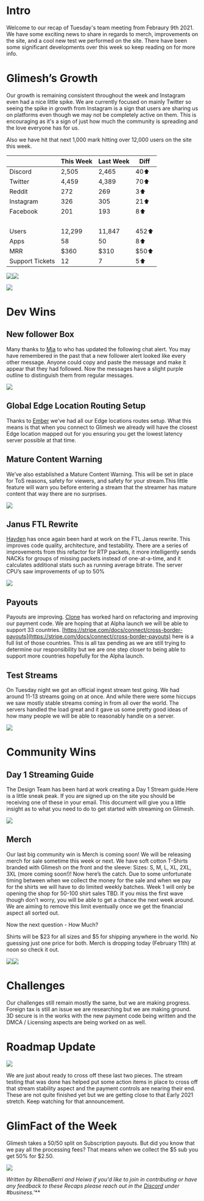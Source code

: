# Intro

Welcome to our recap of Tuesday's team meeting from Febraury 9th 2021. We have some exciting news to share in regards to merch, improvements on the site, and a cool new test we performed on the site. There have been some significant developments over this week so keep reading on for more info.

# Glimesh’s Growth

Our growth is remaining consistent throughout the week and Instagram even had a nice little spike. We are currently focused on mainly Twitter so seeing the spike in growth from Instagram is a sign that users are sharing us on platforms even though we may not be completely active on them. This is encouraging as it's a sign of just how much the community is spreading and the love everyone has for us.

Also we have hit that next 1,000 mark hitting over 12,000 users on the site this week.


| <br/> | This Week | Last Week | Diff |
| - | - | - | - |
| Discord | 2,505 | 2,465 | 40⬆ |
| Twitter | 4,459 | 4,389 | 70⬆ |
| Reddit | 272 | 269 | 3⬆ |
| Instagram | 326 | 305 | 21⬆ |
| Facebook | 201 | 193 | 8⬆ |
| <br/> | <br/> | <br/> | <br/> |
| Users | 12,299 | 11,847 | 452⬆ |
| Apps | 58 | 50 | 8⬆ |
| MRR | $360 | $310 | $50⬆ |
| Support Tickets | 12 | 7 | 5⬆ |

![](https://lh4.googleusercontent.com/wVYuX0rx9t-fCV_K0h_g8KRaOl1-Q6hwL1tjM8-vLIJA4Q4iksVKNCLUlhRxkt8fe1BOXFNV_rgyDn-Ifs6SimpxUF8mSJ15gZCgCWumxepDm4uurCLrd6RcbGj6ipYR6o9PoqzW)![](https://lh5.googleusercontent.com/x-L1oxeEyYW_u-zma7M83uKDfrMj7qjaovJN3NqCQbdsgkNPTq_Q-4caan_qasyeT7PLNcoX3Yf4oWsTwaQ6RqJl_bThtJb_TZTd_L6MwMpqx0jB3jVNj1NKOuHrcZmiMmVyhNeY)

![](https://lh3.googleusercontent.com/eSxGEBCi5We7phnpwVw9jUC_OSxSX2kZiYu1f3SxdGqy5BxAwHQ1sWb9IAW9BwCKCeqXsxd_ldGj3xfVrn1KtBkbqcPTCmLP8eAvfTqMfKN_ABnXR8AH_gqoCEZZOtrbLSSzlmQH)


# Dev Wins


## New follower Box

Many thanks to [Mja](https://glimesh.tv/mja00/profile) to who has updated the following chat alert. You may have remembered in the past that a new follower alert looked like every other message. Anyone could copy and paste the message and make it appear that they had followed. Now the messages have a slight purple outline to distinguish them from regular messages.

![](https://lh3.googleusercontent.com/AxlsWXq1aRY2OwSbKl5eXTS-l_BCzY6G57vPduk3SP-X9DHZcL1Op1osVTdMY-2IRkUbZmQWC1tBgrkaA-IKRbEeBj6DXRNZ2vEtLHUtR2dss8All66xn3y9JirUbrvHy2li7o3N)


## Global Edge Location Routing Setup

Thanks to [Ember](https://glimesh.tv/Ember/profile) we’ve had all our Edge locations routes setup. What this means is that when you connect to Glimesh we already will have the closest Edge location mapped out for you ensuring you get the lowest latency server possible at that time.


## Mature Content Warning

We’ve also established a Mature Content Warning. This will be set in place for ToS reasons, safety for viewers, and safety for your stream.This little feature will warn you before entering a stream that the streamer has mature content that way there are no surprises.

![](https://lh3.googleusercontent.com/-Tw_uKMgBI74N95ExLK0NDrz3PbDPUe_S1DLCRMG_bDzTU-AdoJ9rGWgGIKXRzwE7L1FzR1tgnCF9aBxQQEpqhB3DJwMojqq2aODeTrjKgdDj2mRNp5B3suJjyNNXTUcPL6zOpo-)


## Janus FTL Rewrite

[Hayden](https://glimesh.tv/HammyCheesy/profile) has once again been hard at work on the FTL Janus rewrite. This improves code quality, architecture, and testability. There are a series of improvements from this refactor for RTP packets, it more intelligently sends NACKs for groups of missing packets instead of one-at-a-time, and it calculates additional stats such as running average bitrate. The server CPU’s saw improvements of up to 50%

![](https://lh6.googleusercontent.com/8pric3LHork2Uty0JN5m5PClAz2Y6ntK6cCoM1AWYWRXedC22Ax9-VnCr64TdY5rgVAAKxpXQBu_ikXpw-p8afGGkMRabaoWkDHpXFiYETckaiUGAMOhOtRX7a95vRirgWZB67Ww)


## Payouts

Payouts are improving. [Clone](https://glimesh.tv/clone1018/profile) has worked hard on refactoring and improving our payment code. We are hoping that at Alpha launch we will be able to support 33 countries. [https://stripe.com/docs/connect/cross-border-payouts](https://stripe.com/docs/connect/cross-border-payouts) here is a full list of those countries. This is all tax pending as we are still trying to determine our responsibility but we are one step closer to being able to support more countries hopefully for the Alpha launch.


## Test Streams

On Tuesday night we got an official ingest stream test going. We had around 11-13 streams going on at once. And while there were some hiccups we saw mostly stable streams coming in from all over the world. The servers handled the load great and it gave us some pretty good ideas of how many people we will be able to reasonably handle on a server.

![](https://lh5.googleusercontent.com/48PGdE9TOqy98YB2eTWqn4QE9cpRZ3-rIu1svbbf7ux1_omVvXmvLiExN-Xq0C8EFDhU3vIgZYEBv8wqmaCGLX6nC6TYbcVdHizdzRCtydWXK3idOjri-WTt-IscvThmysmD58N4)

# Community Wins


## Day 1 Streaming Guide

The Design Team has been hard at work creating a Day 1 Stream guide.Here is a little sneak peak. If you are signed up on the site you should be receiving one of these in your email. This document will give you a little insight as to what you need to do to get started with streaming on Glimesh.

![](https://lh3.googleusercontent.com/DJvUiYMXkOosQ2C8_LSThbFbKNt9ai69MNCbEUpsAyHOboXc50p3D47AcXV3PWwkd3eW64AS-dp4IubSOiSHPe7oyg4zkqpp_pa6dzS1R2HGSYWbNHgpvUffm3PUVYDfOFN6OhPP)

## Merch

Our last big community win is Merch is coming soon! We will be releasing merch for sale sometime this week or next. We have soft cotton T-Shirts branded with Glimesh on the front and the sleeve: Sizes: S, M, L, XL, 2XL, 3XL (more coming soon!)! Now here’s the catch. Due to some unfortunate timing between when we collect the money for the sale and when we pay for the shirts we will have to do limited weekly batches. Week 1 will only be opening the shop for 50-100 shirt sales TBD. If you miss the first wave though don’t worry, you will be able to get a chance the next week around. We are aiming to remove this limit eventually once we get the financial aspect all sorted out.

Now the next question - How Much?

Shirts will be $23 for all sizes and $5 for shipping anywhere in the world. No guessing just one price for both. Merch is dropping today (February 11th) at noon so check it out.

![](https://lh6.googleusercontent.com/gGtN1ok84LfryBJfTlOoRf-D2aOq7i5QpZFuqho3msziFI-7ptFGTOUnDDzuYndJnJxKJn2IqM-rfEzzEdRkUa-jEoY6SXqLxzrEwSISxL7PdE0DM7XA5Gdx7KMJUjVi11kUgRKW)![](https://lh5.googleusercontent.com/lvNh5yoQ5dWNy3uVB5o2BjNfbsJHGqeejEyNAU1x7DbVcs0OWQ9huhxPpWLk4Bk8RsgGuBlG1_NIW3Z5wz2ivglgbGdSqsoxRnKIXjIEvzGIwcWYXUDxzuGcxxvwj0wXrvrLIhke)


# Challenges

Our challenges still remain mostly the same, but we are making progress. Foreign tax is still an issue we are researching but we are making ground. 3D secure is in the works with the new payment code being written and the DMCA / Licensing aspects are being worked on as well.


# Roadmap Update

![](https://lh4.googleusercontent.com/trb6YpYEHYMOx9IeFvQ4XVmSIfq7FtBFLrF5-6TUWHjZ3uKYbi7lTdjnFPFloBH1U6_tSitDlspLBxQJGoXdIU-k_7J-te4FOLpYkghwHZy-lX0TMUBQcIpOAHAYOJAaXaZ_BVTj)

We are just about ready to cross off these last two pieces. The stream testing that was done has helped put some action items in place to cross off that stream stability aspect and the payment controls are nearing their end. These are not quite finished yet but we are getting close to that Early 2021 stretch. Keep watching for that announcement.


# GlimFact of the Week

Glimesh takes a 50/50 split on Subscription payouts. But did you know that we pay all the processing fees? That means when we collect the $5 sub you get 50% for $2.50.

![](https://lh3.googleusercontent.com/ge8aKqBNgPCmhwBCx-ED4-OogpFVsBb5S7rNAlr7VpdfBuE0rwwbC3KK0ag9E2SSvRxi3fxp4Tr2rNNGYmWCEt7Xly8BCjvVi5ts1a5tR83ZUGXytcAMUGhcrz7noQjeJr0DmdOt)

*Written by RibenaBerri and Heiwa if you'd like to join in contributing or have any feedback to these Recaps please reach out in the [Discord](https://discord.gg/glimesh) under #business.'***
